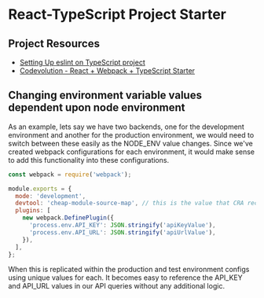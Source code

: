 # React-TypeScript Project Starter

## Project Resources

- [Setting Up eslint on TypeScript project](https://andrebnassis.medium.com/setting-eslint-on-a-react-typescript-project-2021-1190a43ffba)
- [Codevolution - React + Webpack + TypeScript Starter](https://www.youtube.com/watch?v=Elpu7CIuqjY)

## Changing environment variable values dependent upon node environment

As an example, lets say we have two backends, one for the development environment and another for the production environment, we would need to switch between these easily as the NODE_ENV value changes. Since we've created webpack configurations for each environment, it would make sense to add this functionality into these configurations.

```js
const webpack = require('webpack');

module.exports = {
  mode: 'development',
  devtool: 'cheap-module-source-map', // this is the value that CRA recommends for the dev environment
  plugins: [
    new webpack.DefinePlugin({
      'process.env.API_KEY': JSON.stringify('apiKeyValue'),
      'process.env.API_URL': JSON.stringify('apiUrlValue'),
    }),
  ],
};
```

When this is replicated within the production and test environment configs using unique values for each. It becomes easy to reference the API_KEY and API_URL values in our API queries without any additional logic.
